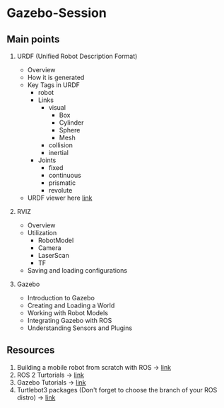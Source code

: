 # Gazebo-Session

## Main points

1. URDF (Unified Robot Description Format)
    + Overview
    + How it is generated
    + Key Tags in URDF
        - robot
        - Links
            - visual
                + Box
                + Cylinder
                + Sphere
                + Mesh
            - collision
            - inertial
        - Joints
            - fixed
            - continuous
            - prismatic
            - revolute
    + URDF viewer here [link](https://www.google.com/url?sa=t&source=web&rct=j&opi=89978449&url=https://mymodelrobot.appspot.com/&ved=2ahUKEwixm_LC7KaJAxVMVaQEHSe-BR8QFnoECBYQAQ&usg=AOvVaw38LvekNE8w_RQ24ETy5Qa5)

2. RVIZ
    + Overview
    + Utilization
        - RobotModel
        - Camera
        - LaserScan
        - TF
    * Saving and loading configurations

3. Gazebo
    + Introduction to Gazebo
    + Creating and Loading a World
    + Working with Robot Models
    + Integrating Gazebo with ROS
    + Understanding Sensors and Plugins

## Resources
1. Building a mobile robot from scratch with ROS -> [link](https://www.youtube.com/playlist?list=PLunhqkrRNRhYAffV8JDiFOatQXuU-NnxT)
2. ROS 2 Turtorials -> [link](https://www.youtube.com/playlist?list=PLO89phzZmnHi5GCama8rS0kg3jcEXTq7I)
3. Gazebo Tutorials -> [link](https://www.youtube.com/watch?v=Y2LRHl79b3g&list=PLNw2RD-1J5YYvFGiMafRD_axHrBUGvuIg&index=6)
4. Turtlebot3 packages (Don't forget to choose the branch of your ROS distro) -> [link](https://github.com/ROBOTIS-GIT/turtlebot3)